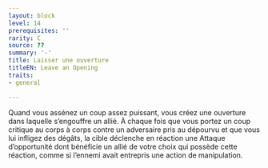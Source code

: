 ```yaml
---
layout: block
level: 14
prerequisites: ''
rarity: C
source: ??
summary: '-'
title: Laisser une ouverture
titleEN: Leave an Opening
traits:
- general

---
```


<p>Quand vous assénez un coup assez puissant, vous créez une ouverture dans laquelle s’engouffre un allié. À chaque fois que vous portez un coup critique au corps à corps contre un adversaire pris au dépourvu et que vous lui infligez des dégâts, la cible déclenche en réaction une Attaque d’opportunité dont bénéficie un allié de votre choix qui possède cette réaction, comme si l’ennemi avait entrepris une action de manipulation.</p>